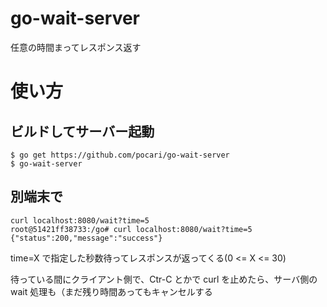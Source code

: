 # go-wait-server

任意の時間まってレスポンス返す

# 使い方

## ビルドしてサーバー起動

```
$ go get https://github.com/pocari/go-wait-server
$ go-wait-server
```

## 別端末で

```
curl localhost:8080/wait?time=5
root@51421ff38733:/go# curl localhost:8080/wait?time=5
{"status":200,"message":"success"}
```

time=X で指定した秒数待ってレスポンスが返ってくる(0 <= X <= 30)

待っている間にクライアント側で、Ctr-C とかで curl を止めたら、サーバ側の wait 処理も（まだ残り時間あってもキャンセルする
